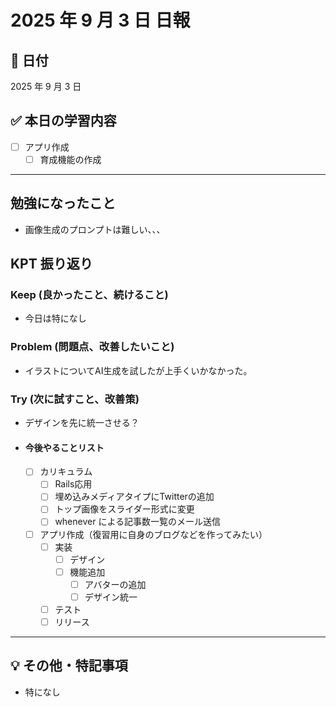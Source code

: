 # 2025 年 9 月 3 日 日報

## 📅 日付

2025 年 9 月 3 日

## ✅ 本日の学習内容
- [ ] アプリ作成
  - [ ] 育成機能の作成
---

## 勉強になったこと
- 画像生成のプロンプトは難しい、、、

## KPT 振り返り

### Keep (良かったこと、続けること)

- 今日は特になし

### Problem (問題点、改善したいこと)

- イラストについてAI生成を試したが上手くいかなかった。


### Try (次に試すこと、改善策)

- デザインを先に統一させる？

- #### 今後やることリスト
  - [ ] カリキュラム
    - [ ] Rails応用
     - [ ] 埋め込みメディアタイプにTwitterの追加
     - [ ] トップ画像をスライダー形式に変更
     - [ ] whenever による記事数一覧のメール送信
  - [ ] アプリ作成（復習用に自身のブログなどを作ってみたい）
    - [ ] 実装
      - [ ] デザイン
      - [ ] 機能追加
        - [ ] アバターの追加
        - [ ] デザイン統一
    - [ ] テスト
    - [ ] リリース
---

## 💡 その他・特記事項

- 特になし
